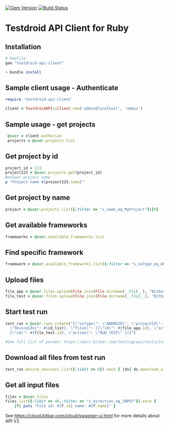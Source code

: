 [![Gem Version](https://badge.fury.io/rb/testdroid-api-client.svg)](https://badge.fury.io/rb/testdroid-api-client)
[![Build Status](https://travis-ci.org/bitbar/testdroid-api-client-ruby.svg?branch=master)](https://travis-ci.org/bitbar/testdroid-api-client-ruby)


Testdroid API Client for Ruby
=============================

## Installation

```ruby
# Gemfile
gem "testdroid-api-client"
```

```bash
> bundle install
```

## Sample client usage - Authenticate
```ruby
require 'testdroid-api-client'

client = TestdroidAPI::Client.new('admin@localhost', 'admin')
```

## Sample usage - get projects
```ruby
 @user = client.authorize
 projects = @user.projects.list
```

## Get project by id
```ruby
project_id = 123
project123 = @user.projects.get(project_id)
#output project name
p "Project name #{project123.name}"
```

## Get project by name
```ruby
project = @user.projects.list({:filter => "s_name_eq_MyProject"})[0]
```

## Get available frameworks
```ruby
frameworks = @user.available_frameworks.list
```

## Find specific framework
```ruby
framework = @user.available_frameworks.list({:filter => "s_osType_eq_ANDROID;s_name_like_%Instrumentation"})[0]
```

## Upload files
```ruby
file_app = @user.files.upload(File.join(File.dirname(__FILE__), "BitbarSampleApp.apk"))
file_test = @user.files.upload(File.join(File.dirname(__FILE__), "BitbarSampleAppTest.apk"))
```

## Start test run
```ruby
test_run = @user.runs.create("{\"osType\": \"ANDROID\", \"projectId\": #{project.id}, \"frameworkId\":#{framework_id},
  \"deviceIds\": #{id_list}, \"files\": [{\"id\": #{file_app.id}, \"action\": \"INSTALL\" },
  {\"id\": #{file_test.id}, \"action\": \"RUN_TEST\" }]}")

#See full list of params: https://docs.bitbar.com/testing/api/tests/index.html#details-about-the-configuration-fields
```

## Download all files from test run
```ruby
test_run.device_sessions.list({:limit => 0}).each { |ds| ds.download_all_files("YOUR_PATH") }
```

## Get all input files
```ruby
files = @user.files
files.list({:limit => 40,:filter => "s_direction_eq_INPUT"}).each { 
    |f| puts "File id: #{f.id} name: #{f.name}" }
```

See https://cloud.bitbar.com/cloud/swagger-ui.html for more details about API V2
